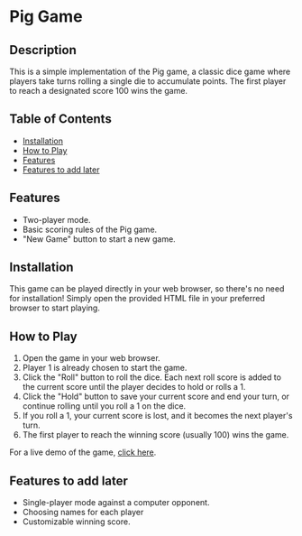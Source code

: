 # Pig Game

## Description
This is a simple implementation of the Pig game, a classic dice game where players take turns rolling a single die to accumulate points. The first player to reach a designated score 100 wins the game.

## Table of Contents
- [Installation](#installation)
- [How to Play](#how-to-play)
- [Features](#features)
- [Features to add later](#features-to-add-later)
## Features
- Two-player mode.
- Basic scoring rules of the Pig game.
- "New Game" button to start a new game.

## Installation
This game can be played directly in your web browser, so there's no need for installation! Simply open the provided HTML file in your preferred browser to start playing. 

## How to Play
1. Open the game in your web browser.
2. Player 1 is already chosen to start the game.
3. Click the "Roll" button to roll the dice. Each next roll score is added to the current score until the player decides to hold or rolls a 1.
4. Click the "Hold" button to save your current score and end your turn, or continue rolling until you roll a 1 on the dice.
5. If you roll a 1, your current score is lost, and it becomes the next player's turn.
6. The first player to reach the winning score (usually 100) wins the game.

For a live demo of the game, [click here](https://katerynadudko.github.io/js-course-pig-game/).

## Features to add later
- Single-player mode against a computer opponent.
- Choosing names for each player
- Customizable winning score.
